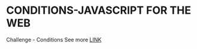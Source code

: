 # CONDITIONS-JAVASCRIPT FOR THE WEB
Challenge - Conditions
See more [LINK](https://erina797.github.io/Conditions-JavaScriptfortheweb/)
